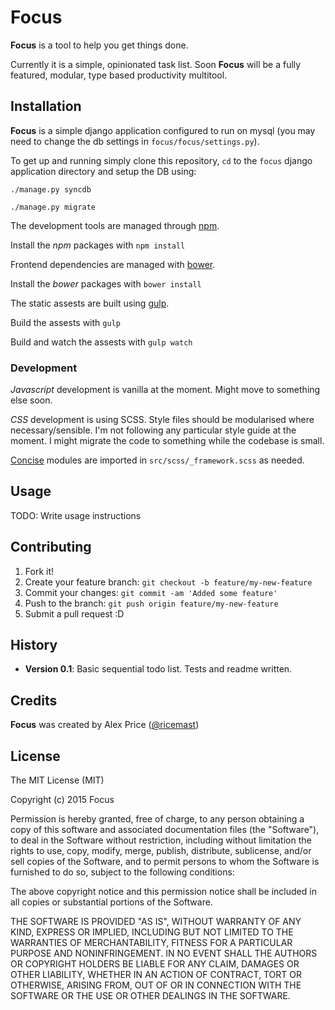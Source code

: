 # Focus

**Focus** is a tool to help you get things done.

Currently it is a simple, opinionated task list. Soon **Focus** will be
a fully featured, modular, type based productivity multitool.

## Installation

**Focus** is a simple django application configured to run on mysql (you may
need to change the db settings in `focus/focus/settings.py`).

To get up and running simply clone this repository, `cd` to the `focus` django
application directory and setup the DB using:

`./manage.py syncdb`

`./manage.py migrate`

The development tools are managed through [npm](https://www.npmjs.com/).

Install the *npm* packages with `npm install`

Frontend dependencies are managed with [bower](http://bower.io/).

Install the *bower* packages with `bower install`

The static assests are built using [gulp](http://gulpjs.com/).

Build the assests with `gulp`

Build and watch the assests with `gulp watch`

### Development

*Javascript* development is vanilla at the moment. Might move to something
else soon.

*CSS* development is using SCSS. Style files should be modularised where
necessary/sensible. I'm not following any particular style guide at the moment.
I might migrate the code to something while the codebase is small.

[Concise](http://concisecss.com/documentation/) modules are imported in
`src/scss/_framework.scss` as needed.

## Usage

TODO: Write usage instructions

## Contributing

1. Fork it!
2. Create your feature branch: `git checkout -b feature/my-new-feature`
3. Commit your changes: `git commit -am 'Added some feature'`
4. Push to the branch: `git push origin feature/my-new-feature`
5. Submit a pull request :D

## History

- **Version 0.1**: Basic sequential todo list. Tests and readme written.

## Credits

**Focus** was created by Alex Price ([@ricemast](https://twitter.com/ricemast))

## License

The MIT License (MIT)

Copyright (c) 2015 Focus

Permission is hereby granted, free of charge, to any person obtaining a copy
of this software and associated documentation files (the "Software"), to deal
in the Software without restriction, including without limitation the rights
to use, copy, modify, merge, publish, distribute, sublicense, and/or sell
copies of the Software, and to permit persons to whom the Software is
furnished to do so, subject to the following conditions:

The above copyright notice and this permission notice shall be included in all
copies or substantial portions of the Software.

THE SOFTWARE IS PROVIDED "AS IS", WITHOUT WARRANTY OF ANY KIND, EXPRESS OR
IMPLIED, INCLUDING BUT NOT LIMITED TO THE WARRANTIES OF MERCHANTABILITY,
FITNESS FOR A PARTICULAR PURPOSE AND NONINFRINGEMENT. IN NO EVENT SHALL THE
AUTHORS OR COPYRIGHT HOLDERS BE LIABLE FOR ANY CLAIM, DAMAGES OR OTHER
LIABILITY, WHETHER IN AN ACTION OF CONTRACT, TORT OR OTHERWISE, ARISING FROM,
OUT OF OR IN CONNECTION WITH THE SOFTWARE OR THE USE OR OTHER DEALINGS IN THE
SOFTWARE.
